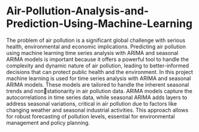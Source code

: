 # Air-Pollution-Analysis-and-Prediction-Using-Machine-Learning
The problem of air pollution is a significant global challenge with serious health, environmental and economic implications. Predicting air pollution using machine learning time series analysis with ARIMA and seasonal ARIMA models is important because it offers a powerful tool to handle the complexity and dynamic nature of air pollution, leading to better-informed decisions that can protect public health and the environment.
In this project machine learning is used for time series analysis with ARIMA and seasonal ARIMA models. These models are tailored to handle the inherent seasonal trends and nonstationarity in air pollution data. ARIMA models capture the autocorrelations in time series data, while seasonal ARIMA adds layers to address seasonal variations, critical in air pollution due to factors like changing weather and seasonal industrial activities. This approach allows for robust forecasting of pollution levels, essential for environmental management and policy planning.
